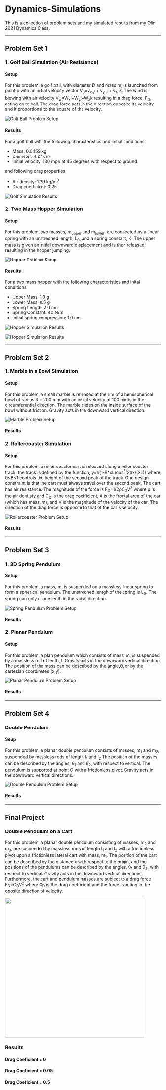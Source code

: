 # Dynamics-Simulations
This is a collection of problem sets and my simulated results from my Olin 2021 Dynamics Class.

---

## Problem Set 1

### 1. Golf Ball Simulation (Air Resistance)

#### Setup
For this problem, a golf ball, with diameter D and mass m, is launched from point p with an initial velocity vector V<sub>0</sub>=v<sub>x<sub>0</sub></sub>i + v<sub>y<sub>0</sub></sub>j + v<sub>z<sub>0</sub></sub>k. The wind is blowing with air velocity V<sub>w</sub>=W<sub>x</sub>i+W<sub>y</sub>j+W<sub>z</sub>k resulting in a drag force, F<sub>D</sub>, acting on te ball. The drag force acts in the direction opposite its velocity and it proportional to the square of the velocity.

![Golf Ball Problem Setup](/Images/setup/golf.png)


#### Results
For a golf ball with the following characteristics and initial conditions
- Mass: 0.0459 kg
- Diameter: 4.27 cm
- Initial velocity: 130 mph at 45 degrees with respect to ground

and following drag properties
- Air density: 1.29 kg/m<sup>3</sup>
- Drag coefficient: 0.25

![Golf Simulation Results](/Images/results/Golf-results.png)


### 2. Two Mass Hopper Simulation

#### Setup
For this problem, two masses, m<sub>upper</sub> and m<sub>lower</sub>, are connected by a linear spring with an unstreched length, L<sub>0</sub>, and a spring constant, K. The upper mass is given an initial downward displacement and is then released, resulting in the hopper jumping.

![Hopper Problem Setup](/Images/setup/hopper.png)

#### Results

For a two mass hopper with the following characteristics and inital conditions
- Upper Mass: 1.0 g
- Lower Mass: 0.5 g
- Spring Length: 2.0 cm
- Spring Constant: 40 N/m
- Initial spring compression: 1.0 cm

![Hopper Simulation Results](/Images/results/Hopper-results1.png)

![Hopper Simulation Results](/Images/results/Hopper-results2.png)

---

## Problem Set 2

### 1. Marble in a Bowl Simulation

#### Setup
For this problem, a small marble is released at the rim of a hemispherical bowl of radius R = 200 mm with an initial velocity of 100 mm/s in the circumferential direction. The marble slides on the inside surface of the bowl without friction. Gravity acts in the downward vertical direction.

![Marble Problem Setup](/Images/setup/marble.png)

#### Results


### 2. Rollercoaster Simulation

#### Setup
For this problem, a roller coaster cart is released along a roller coaster track.  the track is defined by the function, y=h(1-B\*xL)cos<sup>2</sup>(3πx/(2L)) where 0<B<1 controls the height of the second peak of the track. One design constraint is that the cart must always travel over the second peak. 
The cart has air resistance. The magnitude of the force is F<sub>D</sub>=1/2ρC<sub>D</sub>V<sup>2</sup> where ρ is the air dentisty and C<sub>D</sub> is the drag coefficient, A is the frontal area of the car (which has mass, m), and V is the magnitude of the velocity of the car. The direction of the drag force is opposite to that of the car's velocity.

![Rollercoaster Problem Setup](/Images/setup/rollercoaster.png)

#### Results

---

## Problem Set 3

### 1. 3D Spring Pendulum

#### Setup
For this problem, a mass, m, is suspended on a massless linear spring to form a spherical pendulum. The unstreched lentgh of the spring is L<sub>0</sub>. The spring can only chane lenth in the radial direction.

![Spring Pendulum Problem Setup](/Images/setup/spring-pendulum.png)

#### Results

### 2. Planar Pendulum

#### Setup
For this problem, a plan pendulum which consists of mass, m, is suspended by a massless rod of lenth, l. Gravity acts in the downward vertical direction. The position of the mass can be described by the angle,θ, or by the cartesian coordinates (x,y).

![Planar Pendulum Problem Setup](/Images/setup/planar-pendulum.png)

#### Results

---

## Problem Set 4

### Double Pendulum

#### Seup
For this problem, a planar double pendulum consists of masses, m<sub>1</sub> and m<sub>2</sub>, suspended by massless rods of length l<sub>1</sub> and l<sub>2</sub> The position of the masses can be described by the angles, θ<sub>1</sub> and θ<sub>2</sub>, with respect to vertical. The pendulum is supported at point O with a frictionless pivot. Gravity acts in the downward vertical directions. 

![Double Pendulum Problem Setup](/Images/setup/double-pendulum.png)

#### Results

---

## Final Project

### Double Pendulum on a Cart
For this problem, a planar double pendulum consisting of masses, m<sub>2</sub> and m<sub>3</sub>, are suspended by massless rods of length l<sub>1</sub> and l<sub>2</sub> with a frictionless pivot upon a frictionless lateral cart with mass, m<sub>1</sub>. The position of the cart can be described by the distance x with respect to the origin, and the positions of the pendulums can be described by the angles, θ<sub>1</sub> and θ<sub>2</sub>, with respect to vertical. Gravity acts in the downward vertical directions. Furthermore, the cart and pendulum masses are subject to a drag force F<sub>D</sub>=C<sub>D</sub>V<sup>2</sup> where C<sub>D</sub> is the drag coefficient and the force is acting in the oposite direction of velocity. 

<img src="/Images/setup/cart-pendulum.png" width="450">

### Results

#### Drag Coeficient = 0

#### Drag Coeficient = 0.05

#### Drag Coeficient = 0.5
